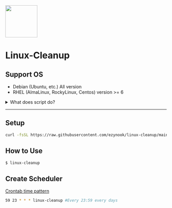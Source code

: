 <img src="https://upload.wikimedia.org/wikipedia/commons/thumb/3/35/Tux.svg/1200px-Tux.svg.png" width="100">

# Linux-Cleanup

## Support OS
* Debian (Ubuntu, etc.) All version
* RHEL (AlmaLinux, RockyLinux, Centos) version >= 6
<details>
  <summary>
  What does script do?
  </summary>

</br>

* Clear PM2 logs
* Clear package caches
* inactive memory and swap
* logrotate 7 days
* Trim logs file
* Remove old kernels
* Remove the Composer cache
* Remove Node.js caches
* Remove Mock caches
* Tail Log Last Proccess

</details>


---
## Setup
```bash
curl -fsSL https://raw.githubusercontent.com/ezynook/linux-cleanup/main/install.sh | bash
```
## How to Use
```bash
$ linux-cleanup
```
## Create Scheduler
[Crontab time pattern](https://crontab.guru/)

```bash
59 23 * * * linux-cleanup #Every 23:59 every days
```